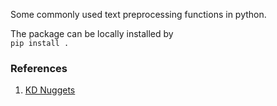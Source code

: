 Some commonly used text preprocessing functions in python.

The package can be locally installed by   
```pip install .```

### References ###
1. [KD Nuggets](https://www.kdnuggets.com/2018/03/text-data-preprocessing-walkthrough-python.html)